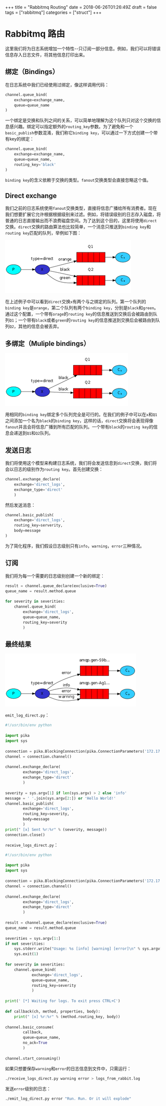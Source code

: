 +++
title = "Rabbitmq Routing"
date = 2018-06-26T01:26:49Z
draft = false
tags = ["rabbitmq"]
categories = ["struct"]
+++

# Rabbitmq 路由

这里我们将为日志系统增加一个特性--只订阅一部分信息。例如，我们可以将错误信息存入日志文件，将其他信息打印出来。

## 绑定（Bindings）

在日志系统中我们已经使用过绑定，像这样调用代码：

```py
channel.queue_bind(
    exchange=exchange_name,
    queue=queue_name
)
```

一个绑定是交换和队列之间的关系，可以简单地理解为这个队列只对这个交换的信息感兴趣。绑定可以指定额外的`routing_key`参数。为了避免和一个`basic_publish`参数混淆，我们称它`binding key`，可以通过一下方式创建一个带有key的绑定：

```py
channel.queue_bind(
    exchange=exchange_name,
    queue=queue_name,
    routing_key='black'
)
```

`binding key`的含义依赖于交换的类型。`fanout`交换类型会直接忽略这个值。

## Direct exchange

我们之前的日志系统使用`fanout`交换类型，直接将信息广播给所有消费者。现在我们想要扩展它允许根据根据级别来过滤。例如，将错误级别的日志存入磁盘，将普通的日志直接输出而不浪费磁盘空间。为了达到这个目的，这里将使用`direct`交换。`direct`交换的路由算法也比较简单，一个消息只推送到`binding key`和`routing key`匹配的队列，举例如下图：

![direct routing](/struct/images/rabbitmq_routing_img1.png)

在上述例子中可以看到`direct`交换`x`有两个与之绑定的队列。第一个队列的`binding key`是`orange`，第二个队列有两个`binding key`，分别是`black`和`green`。通过这个配置，一个带有`orage`的`routing key`的信息推送到交换后会被路由到队列`Q1`；一个带有`black`或者`green`的`routing key`的信息推送到交换后会被路由到队列`Q2`，其他的信息会被丢弃。

## 多绑定（Muliple bindings）

![multiple bindings](/struct/images/rabbitmq_routing_img2.png)

用相同的`binding key`绑定多个队列完全是可行的。在我们的例子中可以在`x`和`Q1`之间添加一个名为`black`的`binding key`，这样的话，`direct`交换将会表现得像`fanout`并且会将信息广播到所有匹配的队列。一个带有`black`的`routing key`的信息会递送到`Q1`和`Q2`队列。

## 发送日志

我们将使用这个模型来构建日志系统，我们将会发送信息到`direct`交换，我们将会以日志的级别作为`routing key`。首先创建交换：

```py
channel.exchange_declare(
    exchange='direct_logs',
    exchange_type='direct'
    )
```

然后发送消息：

```py
channel.basic_publish(
    exchange='direct_logs',
    routing_key=serverity,
    body=message
)
```

为了简化程序，我们假设日志级别只有`info`，`warning`，`error`三种情况。

## 订阅

我们将为每一个需要的日志级别创建一个新的绑定：

```py
result = channel.queue_declare(exclusive=True)
queue_name = result.method.queue

for severity in severities:
    channel.queue_bind(
        exchange='direct_logs',
        queue=queue_name,
        routing_key=severity
        )
```

## 最终结果

![multiple bindings](/struct/images/rabbitmq_routing_img3.png)

`emit_log_direct.py`：

```py
#!/usr/bin/env python

import pika
import sys

connection = pika.BlockingConnection(pika.ConnectionParameters('172.17.0.6', 5672, credentials=pika.PlainCredentials('guest', 'guest')))
channel = connection.channel()

channel.exchange_declare(
        exchange='direct_logs',
        exchange_type='direct'
        )

severity = sys.argv[1] if len(sys.argv) > 2 else 'info'
message = ' '.join(sys.argv[2:]) or 'Hello World!'
channel.basic_publish(
        exchange='direct_logs',
        routing_key=severity,
        body=message
        )
print(" [x] Sent %r:%r" % (severity, message))
connection.close()
```

`receive_logs_direct.py`：

```py
#!/usr/bin/env python

import pika
import sys

connection = pika.BlockingConnection(pika.ConnectionParameters('172.17.0.6', 5672, credentials=pika.PlainCredentials('guest', 'guest')))
channel = connection.channel()

channel.exchange_declare(
        exchange='direct_logs',
        exchange_type='direct'
        )

result = channel.queue_declare(exclusive=True)
queue_name = result.method.queue

severities = sys.argv[1:]
if not severities:
    sys.stderr.write("Usage: %s [info] [warning] [error]\n" % sys.argv[0])
    sys.exit(1)

for severity in severities:
    channel.queue_bind(
            exchange='direct_logs',
            queue=queue_name,
            routing_key=severity
            )

print(' [*] Waiting for logs. To exit press CTRL+C')

def callback(ch, method, properties, body):
    print(" [x] %r:%r" % (method.routing_key, body))

channel.basic_consume(
        callback,
        queue=queue_name,
        no_ack=True
        )

channel.start_consuming()
```

如果只想要保存`warning`和`error`的日志信息到文件中，只需运行：

```bash
./receive_logs_direct.py warning error > logs_from_rabbit.log
```

发送`error`级别的日志：

```bash
./emit_log_direct.py error "Run. Run. Or it will explode"
```
